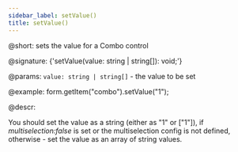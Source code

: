```yaml
---
sidebar_label: setValue()
title: setValue()
---          
```


@short: sets the value for a Combo control

@signature: {'setValue(value: string | string[]): void;'}

@params:
`value: string | string[]` - the value to be set  

@example:
form.getItem("combo").setValue("1");

@descr:

You should set the value as a string (either as "1" or ["1"]), if *multiselection:false* is set or the multiselection config is not defined, otherwise - set the value as an array of string values.
